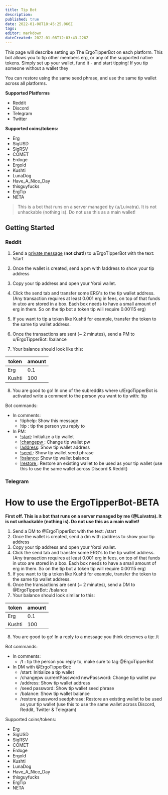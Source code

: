 ```yaml
---
title: Tip Bot
description: 
published: true
date: 2022-01-08T18:45:25.066Z
tags: 
editor: markdown
dateCreated: 2022-01-08T12:03:43.226Z
---
```


This page will describe setting up The ErgoTipperBot on each platform. This bot allows you to tip other members erg, or any of the supported native tokens. Simply set up your wallet, fund it - and start tipping! If you tip someone without a wallet they


You can restore using the same seed phrase, and use the same tip wallet across all platforms. 

**Supported Platforms**
- Reddit
- Discord
- Telegram
- Twitter

**Supported coins/tokens:**
- Erg
- SigUSD
- SigRSV
- COMET
- Erdoge
- Ergold
- Kushti
- LunaDog
- Have_A_Nice_Day
- thisguyfucks
- ErgTip
- NETA

> This is a bot that runs on a server managed by  (u/Luivatra). It is not unhackable (nothing is). Do not use this as a main wallet!

## Getting Started




### Reddit

1. Send a [private message](https://www.reddit.com/message/compose/?to=ErgoTipperBot&subject=BotTalk&message=!start) (**not chat!**) to u/ErgoTipperBot with the text: !start

2. Once the wallet is created, send a pm with !address to show your tip address

3. Copy your tip address and open your Yoroi wallet.

4. Click the send tab and transfer some ERG's to the tip wallet address. (Any transaction requires at least 0.001 erg in fees, on top of that funds in utxo are stored in a box. Each box needs to have a small amount of erg in them. So on the tip bot a token tip will require 0.00115 erg)

5. If you want to tip a token like Kushti for example, transfer the token to the same tip wallet address. 

6. Once the transactions are sent (~ 2 minutes), send a PM to u/ErgoTipperBot: !balance

7. Your balance should look like this:

| token  | amount |
|--------|:-------|
| Erg    | 0.1    |
| Kushti | 100    |

8. You are good to go! In one of the subreddits where u/ErgoTipperBot is activated write a comment to the person you want to tip with:
!tip <amount> <token> <any remaining text will be stored in the transaction database so you can both view it later>


Bot commands:

- In comments:
    - !tiphelp: Show this message
    - !tip <amount> <token> <any remaining text will be stored in the transaction database so you can both view it later>: tip the person you reply to
- In PM:
    - [!start](https://www.reddit.com/message/compose/?to=ErgoTipperBot&subject=BotTalk&message=!start): Initialize a tip wallet
    - [!changepw <currentPassword> <newPassword>](https://www.reddit.com/message/compose/?to=ErgoTipperBot&subject=BotTalk&message=!changepw%20%3CcurrentPassword%3E%20%3CnewPassword%3E): Change tip wallet pw
    - [!address](https://www.reddit.com/message/compose/?to=ErgoTipperBot&subject=BotTalk&message=!address): Show tip wallet address
    - [!seed <password>](https://www.reddit.com/message/compose/?to=ErgoTipperBot&subject=BotTalk&message=!seed%20%3Cpassword%3E): Show tip wallet seed phrase
    - [!balance](https://www.reddit.com/message/compose/?to=ErgoTipperBot&subject=BotTalk&message=!balance): Show tip wallet balance
    - [!restore <password> <seed phrase>](https://www.reddit.com/message/compose/?to=ErgoTipperBot&subject=BotTalk&message=!restore%20%3Cpassword%3E%20%3Cseed%20phrase%3E): Restore an existing wallet to be used as your tip wallet (use this to use the same wallet across Discord & Reddit)


### Telegram
  
# How to use the ErgoTipperBot-BETA

**First off. This is a bot that runs on a server managed by me (@Luivatra). It is not unhackable (nothing is). Do not use this as a main wallet!**
1. Send a DM to @ErgoTipperBot with the text: /start
2. Once the wallet is created, send a dm with /address to show your tip address
3. Copy your tip address and open your Yoroi wallet.
4. Click the send tab and transfer some ERG's to the tip wallet address. (Any transaction requires at least 0.001 erg in fees, on top of that funds in utxo are stored in a box. Each box needs to have a small amount of erg in them. So on the tip bot a token tip will require 0.00115 erg)
5. If you want to tip a token like Kushti for example, transfer the token to the same tip wallet address. 
6. Once the transactions are sent (~ 2 minutes), send a DM to @ErgoTipperBot: /balance
7. Your balance should look similar to this:

| token  | amount |
|--------|:-------|
| Erg    | 0.1    |
| Kushti | 100    |

8. You are good to go! In a reply to a message you think deserves a tip:
/t <amount> <token> <any remaining text will be stored in the transaction database so you can both view it later>


Bot commands:

- In comments:
    - /t <amount> <token> <any remaining text will be stored in the transaction database so you can both view it later>: tip the person you reply to, make sure to tag @ErgoTipperBot
- In DM with @ErgoTipperBot:
    - /start: Initialize a tip wallet
    - /changepw currentPassword newPassword: Change tip wallet pw
    - /address: Show tip wallet address
    - /seed password: Show tip wallet seed phrase
    - /balance: Show tip wallet balance
    - /restore password seedphrase: Restore an existing wallet to be used as your tip wallet (use this to use the same wallet across Discord, Reddit, Twitter & Telegram)


Supported coins/tokens:

- Erg
- SigUSD
- SigRSV
- COMET
- Erdoge
- Ergold
- Kushti
- LunaDog
- Have_A_Nice_Day
- thisguyfucks
- ErgTip
- NETA
